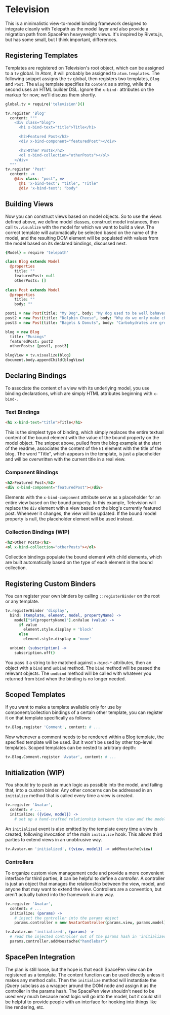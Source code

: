 # Television

This is a minimalistic view-to-model binding framework designed to integrate
cleanly with Telepath as the model layer and also provide a migration path from
SpacePen heavyweight views. It's inspired by Rivets.js, but has some small, but
I think important, differences.

## Registering Templates

Templates are registered on Television's root object, which can be assigned to
a `tv` global. In Atom, it will probably be assigned to `atom.templates`. The
following snippet assigns the `tv` global, then registers two templates, `Blog`
and `Post`. The `Blog` template specifies its `content` as a string, while the
second uses an HTML builder DSL. Ignore the `x-bind-` attributes on the markup
for now; we'll discuss them shortly.

```coffee
global.tv = require('television')()

tv.register 'Blog'
  content: """
    <div class="blog">
      <h1 x-bind-text="title">Title</h1>

      <h2>Featured Post</h2>
      <div x-bind-component="featuredPost"></div>

      <h2>Other Posts</h2>
      <ol x-bind-collection="otherPosts"></ol>
    </div>
  """
tv.register 'Post'
  content: ->
    @div class: "post", =>
      @h1 'x-bind-text': "title", "Title"
      @div 'x-bind-text': "body"
```

## Building Views

Now you can construct views based on model objects. So to use the views defined
above, we define model classes, construct model instances, then call
`tv.visualize` with the model for which we want to build a view. The correct
template will automatically be selected based on the name of the model, and the
resulting DOM element will be populated with values from the model based on its
declared bindings, discussed next.

```coffee
{Model} = require 'telepath'

class Blog extends Model
  @properties
    title: ""
    featuredPost: null
    otherPosts: []
  
class Post extends Model
  @properties
    title: ""
    body: ""

post1 = new Post(title: "My Dog", body: "My dog used to be well behaved, but...")
post2 = new Post(title: "Dolphin Cheese", body: "Why do we only make cheese from cows, goats, and sheep?")
post3 = new Post(title: "Bagels & Donuts", body: "Carbohydrates are great, but they're even better with a hole...")

blog = new Blog
  title: "Musings"
  featuredPost: post2
  otherPosts: [post1, post3]

blogView = tv.visualize(blog)
document.body.appendChild(blogView)
```

## Declaring Bindings

To associate the content of a view with its underlying model, you use binding
declarations, which are simply HTML attributes beginning with `x-bind-`.

### Text Bindings

```html
<h1 x-bind-text="title">Title</h1>
```

This is the simplest type of binding, which simply replaces the entire textual
content of the bound element with the value of the bound property on the model
object. The snippet above, pulled from the blog example at the start of the
readme, associates the content of the `h1` element with the title of the blog.
The word "Title", which appears in the template, is just a placeholder and will
be overwritten with the current title in a real view.

### Component Bindings

```html
<h2>Featured Post</h2>
<div x-bind-component="featuredPost"></div>
```

Elements with the `x-bind-component` attribute serve as a placeholder for an
entire view based on the bound property. In this example, Television will
replace the `div` element with a view based on the blog's currently featured
post. Whenever it changes, the view will be updated. If the bound model property
is null, the placeholder element will be used instead.

### Collection Bindings (WIP)

```html
<h2>Other Posts</h2>
<ol x-bind-collection="otherPosts"></ol>
```

Collection bindings populate the bound element with child elements, which are
built automatically based on the type of each element in the bound collection.

## Registering Custom Binders

You can register your own binders by calling `::registerBinder` on the root or
any template.

```coffee
tv.registerBinder 'display',
  bind: (template, element, model, propertyName) ->
    model["$#{propertyName}"].onValue (value) ->
      if value
        element.style.display = 'block'
      else
        element.style.display = 'none'

  unbind: (subscription) ->
    subscription.off()
```

You pass it a string to be matched against `x-bind-*` attributes, then an object
with a `bind` and `unbind` method. The `bind` method will be passed the relevant
objects. The `undbind` method will be called with whatever you returned from
`bind` when the binding is no longer needed.

## Scoped Templates

If you want to make a template available only for use by component/collection
bindings of a certain other template, you can register it on that template
specifically as follows:

```coffee
tv.Blog.register 'Comment', content: # ...
```
Now whenever a comment needs to be rendered within a Blog template, the
specified template will be used. But it won't be used by other top-level
templates. Scoped templates can be nested to arbitrary depth:

```coffee
tv.Blog.Comment.register 'Avatar', content: # ...
```

## Initialization (WIP)

You should try to push as much logic as possible into the model, and failing
that, into a custom binder. Any other concerns can be addressed in an
`initialize` method that is called every time a view is created.

```coffee
tv.register 'Avatar',
  content: # ...
  initialize: ({view, model}) ->
    # set up a hand-crafted relationship between the view and the model...
```

An `initialized` event is also emitted by the template every time a view is
created, following invocation of the main `initialize` hook. This allows third
parties to extend views in an unobtrusive way.

```coffee
tv.Avatar.on 'initialized', ({view, model}) -> addMoustache(view)
```

### Controllers

To organize custom view management code and provide a more convenient interface
for third parties, it can be helpful to define a *controller*. A controller is
just an object that manages the relationship between the view, model, and anyone
that may want to extend the view. Controllers are a convention, but aren't
actually baked into the framework in any way.

```coffee
tv.register 'Avatar',
  content: # ...
  initialize: (params) ->
    # inject the controller into the params object
    params.controller = new AvatarController(params.view, params.model)

tv.Avatar.on 'initialized', (params) ->
  # read the injected controller out of the params hash in 'initialized' event handlers
  params.controller.addMoustache("handlebar")
```

## SpacePen Integration

The plan is still loose, but the hope is that each SpacePen view can be registered
as a template. The content function can be used directly unless it makes any
method calls. Then the `initialize` method will instantiate the jQuery subclass
as a wrapper around the DOM node and assign it as the controller in the params
hash. The SpacePen view shouldn't need to be used very much because most logic
will go into the model, but it could still be helpful to provide people with an
interface for hooking into things like line rendering, etc.
